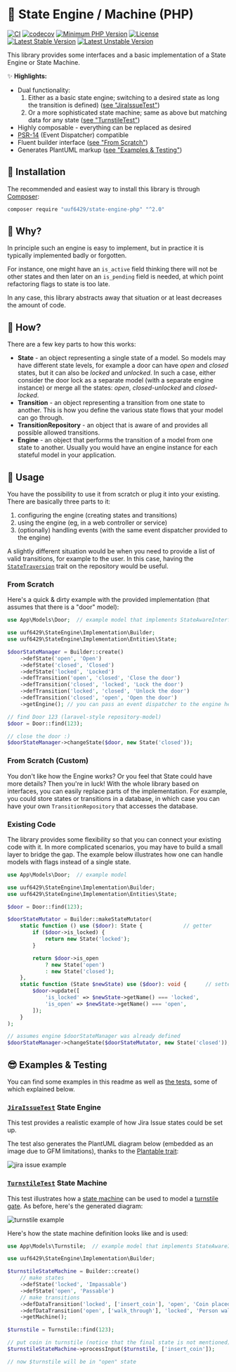 # 🚦 State Engine / Machine (PHP)

[![CI](https://github.com/uuf6429/state-engine-php/actions/workflows/ci.yml/badge.svg)](https://github.com/uuf6429/state-engine-php/actions/workflows/ci.yml)
[![codecov](https://codecov.io/gh/uuf6429/state-engine-php/branch/main/graph/badge.svg)](https://codecov.io/gh/uuf6429/state-engine-php)
[![Minimum PHP Version](https://img.shields.io/badge/php-%5E7.4%20%7C%20%5E8-8892BF.svg)](https://php.net/)
[![License](https://poser.pugx.org/uuf6429/state-engine/license)](https://packagist.org/packages/uuf6429/state-engine)
[![Latest Stable Version](https://poser.pugx.org/uuf6429/state-engine/version)](https://packagist.org/packages/uuf6429/state-engine)
[![Latest Unstable Version](https://poser.pugx.org/uuf6429/state-engine/v/unstable)](https://packagist.org/packages/uuf6429/state-engine)

This library provides some interfaces and a basic implementation of a State Engine or State Machine.

✨ **Highlights:**
- Dual functionality:
  1. Either as a basic state engine; switching to a desired state as long the transition is defined)
     ([see "JiraIssueTest"](#jiraissuetest-state-engine))
  2. Or a more sophisticated state machine; same as above but matching data for any state
     ([see "TurnstileTest"](#turnstiletest-state-machine))
- Highly composable - everything can be replaced as desired
- [PSR-14](http://www.php-fig.org/psr/psr-14/) (Event Dispatcher) compatible
- Fluent builder interface ([see "From Scratch"](#from-scratch))
- Generates PlantUML markup ([see "Examples & Testing"](#examples--testing))

## 🔌 Installation

The recommended and easiest way to install this library is through [Composer](https://getcomposer.org/):

```bash
composer require "uuf6429/state-engine-php" "^2.0"
```

## 🧐 Why?

In principle such an engine is easy to implement, but in practice it is typically implemented badly or forgotten.

For instance, one might have an `is_active` field thinking there will not be other states and then later on an
`is_pending` field is needed, at which point refactoring flags to state is too late.

In any case, this library abstracts away that situation or at least decreases the amount of code.

## 🤔 How?

There are a few key parts to how this works:

- **State** - an object representing a single state of a model. So models may have different state levels, for example a
  door can have _open_ and _closed_ states, but it can also be _locked_ and _unlocked_. In such a case, either consider
  the door lock as a separate model (with a separate engine instance) or merge all the states: _open_, _closed-unlocked_
  and _closed-locked_.
- **Transition** - an object representing a transition from one state to another. This is how you define the various
  state flows that your model can go through.
- **TransitionRepository** - an object that is aware of and provides all possible allowed transitions.
- **Engine** - an object that performs the transition of a model from one state to another. Usually you would have an
  engine instance for each stateful model in your application.

## 🚀 Usage

You have the possibility to use it from scratch or plug it into your existing. There are basically three parts to it:
1. configuring the engine (creating states and transitions)
2. using the engine (eg, in a web controller or service)
3. (optionally) handling events (with the same event dispatcher provided to the engine)

A slightly different situation would be when you need to provide a list of valid transitions, for example to the user.
In this case, having the [`StateTraversion`](https://github.com/uuf6429/state-engine-php/blob/main/src/Implementation/Traits/StateTraversion.php) trait on the repository would be useful.

### From Scratch

Here's a quick & dirty example with the provided implementation (that assumes that there is a "door" model):

```php
use App\Models\Door;  // example model that implements StateAwareInterface

use uuf6429\StateEngine\Implementation\Builder;
use uuf6429\StateEngine\Implementation\Entities\State;

$doorStateManager = Builder::create()
    ->defState('open', 'Open')
    ->defState('closed', 'Closed')
    ->defState('locked', 'Locked')
    ->defTransition('open', 'closed', 'Close the door')
    ->defTransition('closed', 'locked', 'Lock the door')
    ->defTransition('locked', 'closed', 'Unlock the door')
    ->defTransition('closed', 'open', 'Open the door')
    ->getEngine(); // you can pass an event dispatcher to the engine here

// find Door 123 (laravel-style repository-model)
$door = Door::find(123);

// close the door :)
$doorStateManager->changeState($door, new State('closed'));
```

### From Scratch (Custom)

You don't like how the Engine works? Or you feel that State could have more details?
Then you're in luck! With the whole library based on interfaces, you can easily replace parts of the implementation.
For example, you could store states or transitions in a database, in which case you can have your own
`TransitionRepository` that accesses the database.

### Existing Code

The library provides some flexibility so that you can connect your existing code with it. In more complicated scenarios,
you may have to build a small layer to bridge the gap. The example below illustrates how one can handle models with
flags instead of a single state.

```php
use App\Models\Door;  // example model

use uuf6429\StateEngine\Implementation\Builder;
use uuf6429\StateEngine\Implementation\Entities\State;

$door = Door::find(123);

$doorStateMutator = Builder::makeStateMutator(
    static function () use ($door): State {             // getter
        if ($door->is_locked) {
            return new State('locked');
        }

        return $door->is_open
            ? new State('open')
            : new State('closed');
    },
    static function (State $newState) use ($door): void {      // setter
        $door->update([
            'is_locked' => $newState->getName() === 'locked',
            'is_open' => $newState->getName() === 'open',
        ]);
    }
);

// assumes engine $doorStateManager was already defined
$doorStateManager->changeState($doorStateMutator, new State('closed'));
```

## 😎 Examples & Testing

You can find some examples in this readme as well as [the tests](https://github.com/uuf6429/state-engine-php/tree/main/tests), some of which explained below.

### [`JiraIssueTest`](https://github.com/uuf6429/state-engine-php/blob/main/tests/JiraIssueTest.php) State Engine

This test provides a realistic example of how Jira Issue states could be set up.

The test also generates the PlantUML diagram below (embedded as an image due to GFM limitations), thanks to the [Plantable trait](https://github.com/uuf6429/state-engine-php/blob/main/src/Implementation/Traits/Plantable.php):

![jira issue example](https://www.planttext.com/api/plantuml/svg/TPBDRiCW48JlFCKUauDV88SgZgfAlLIrymGqJ2rK31PiBENjYurfux_hpZVB370EB3tVMoF4uI9lFyOrHogA5pgKLff7qE589xgWqPRaD5cIxvPUqG_ScmnSi8ygVJjF2ZsCwrfO5a_xHbCDgHuZDNcpJZVNTWQCbUNlr1FLuBktn8w-qb0i5wuwV02AMkSHOx7K9cnR_ikaqhCEMLmqgCg1lyAg8L5Lxe8r36J0nbNvfEmwfqnNTjqyqZn5hf0IfGQCmDes8i-tDrTbZAGDr1xtb3sodpA4WTtG9rzmfeTAZpKg8vsdwmTr7QmGvtY9yJV-0W00)

### [`TurnstileTest`](https://github.com/uuf6429/state-engine-php/blob/main/tests/JiraIssueTest.php) State Machine

This test illustrates how a [state machine](https://en.wikipedia.org/wiki/Finite-state_machine) can be used to model a [turnstile gate](https://en.wikipedia.org/wiki/Turnstile).
As before, here's the generated diagram:

![turnstile example](https://www.planttext.com/api/plantuml/svg/SoWkIImgAStDuUBIyCmjI2mkJapAITLKqDMrKz08W7Ej59ppC_CK2d8IarDJk90amEgGDLef1AGM5UVdAPGdvcGNAvHa5EMNfcTmSJcavgM0h040)

Here's how the state machine definition looks like and is used:
```php
use App\Models\Turnstile;  // example model that implements StateAwareInterface

use uuf6429\StateEngine\Implementation\Builder;

$turnstileStateMachine = Builder::create()
    // make states
    ->defState('locked', 'Impassable')
    ->defState('open', 'Passable')
    // make transitions
    ->defDataTransition('locked', ['insert_coin'], 'open', 'Coin placed')
    ->defDataTransition('open', ['walk_through'], 'locked', 'Person walks through')
    ->getMachine();

$turnstile = Turnstile::find(123);

// put coin in turnstile (notice that the final state is not mentioned)
$turnstileStateMachine->processInput($turnstile, ['insert_coin']);

// now $turnstile will be in "open" state
```
